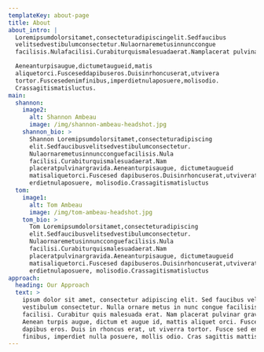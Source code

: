 ```yaml
---
templateKey: about-page
title: About
about_intro: |
  Loremipsumdolorsitamet,consecteturadipiscingelit.Sedfaucibus
  velitsedvestibulumconsectetur.Nulaornaremetusinnunccongue
  facilisis.Nulafacilisi.Curabiturquismalesuadaerat.Namplacerat pulvinargravida.

  Aeneanturpisaugue,dictumetaugueid,matis
  aliquetorci.Fusceseddapibuseros.Duisinrhoncuserat,utvivera
  tortor.Fuscesedenimfinibus,imperdietnulaposuere,molisodio.
  Crassagitismatisluctus.
main:
  shannon:
    image2:
      alt: Shannon Ambeau
      image: /img/shannon-ambeau-headshot.jpg
    shannon_bio: >
      Shannon Loremipsumdolorsitamet,consecteturadipiscing
      elit.Sedfaucibusvelitsedvestibulumconsectetur.
      Nulaornaremetusinnuncconguefacilisis.Nula
      facilisi.Curabiturquismalesuadaerat.Nam
      placeratpulvinargravida.Aeneanturpisaugue, dictumetaugueid
      matisaliquetorci.Fuscesed dapibuseros.Duisinrhoncuserat,utviveratortor.
      erdietnulaposuere, molisodio.Crassagitismatisluctus
  tom:
    image1:
      alt: Tom Ambeau
      image: /img/tom-ambeau-headshot.jpg
    tom_bio: >
      Tom Loremipsumdolorsitamet,consecteturadipiscing
      elit.Sedfaucibusvelitsedvestibulumconsectetur.
      Nulaornaremetusinnuncconguefacilisis.Nula
      facilisi.Curabiturquismalesuadaerat.Nam
      placeratpulvinargravida.Aeneanturpisaugue, dictumetaugueid
      matisaliquetorci.Fuscesed dapibuseros.Duisinrhoncuserat,utviveratortor.
      erdietnulaposuere, molisodio.Crassagitismatisluctus
approach:
  heading: Our Approach
  text: >
    ipsum dolor sit amet, consectetur adipiscing elit. Sed faucibus velit sed
    vestibulum consectetur. Nulla ornare metus in nunc congue facilisis. Nulla
    facilisi. Curabitur quis malesuada erat. Nam placerat pulvinar gravida.
    Aenean turpis augue, dictum et augue id, mattis aliquet orci. Fusce sed
    dapibus eros. Duis in rhoncus erat, ut viverra tortor. Fusce sed enim
    finibus, imperdiet nulla posuere, mollis odio. Cras sagittis mattis luctus.
---
```


